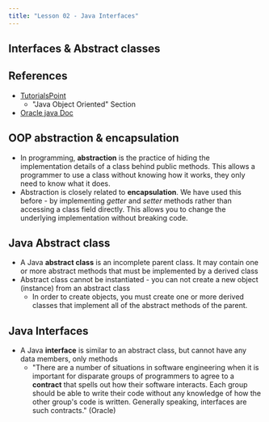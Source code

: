 ```yaml
---
title: "Lesson 02 - Java Interfaces"
---
```


## Interfaces & Abstract classes

## References

- [TutorialsPoint](https://www.tutorialspoint.com/java/)
    - "Java Object Oriented" Section
- [Oracle java Doc](http://docs.oracle.com/javase/tutorial/java/IandI/index.html)

## OOP abstraction & encapsulation

- In programming, **abstraction** is the practice of hiding the implementation details of a class behind public methods. This allows a programmer to use a class without knowing how it works, they only need to know what it does.
- Abstraction is closely related to **encapsulation**. We have used this before - by implementing *getter* and *setter* methods rather than accessing a class field directly. This allows you to change the underlying implementation without breaking code.

## Java Abstract class

- A Java **abstract class** is an incomplete parent class. It may contain one or more abstract methods that must be implemented by a derived class
- Abstract class cannot be instantiated - you can not create a new object (instance) from an abstract class
    - In order to create objects, you must create one or more derived classes that implement all of the abstract methods of the parent.

## Java Interfaces

- A Java **interface** is similar to an abstract class, but cannot have any data members, only methods
  - "There are a number of situations in software engineering when it is important for disparate groups of programmers to agree to a **contract** that spells out how their software interacts. Each group should be able to write their code without any knowledge of how the other group's code is written. Generally speaking, interfaces are such contracts." (Oracle)
